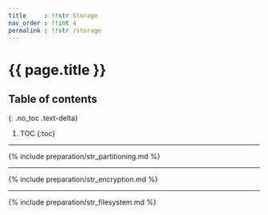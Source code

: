 ```yaml
---
title     : !!str Storage
nav_order : !!int 4
permalink : !!str /storage
---
```


# {{ page.title }}

## Table of contents
{: .no_toc .text-delta}

1. TOC
{:toc}

---

{% include preparation/str_partitioning.md %}

---

{% include preparation/str_encryption.md %}

---

{% include preparation/str_filesystem.md %}
